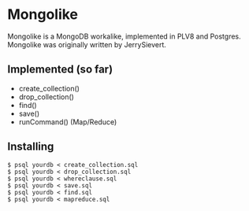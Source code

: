 # Mongolike

Mongolike is a MongoDB workalike, implemented in PLV8 and Postgres.
Mongolike was originally written by JerrySievert.

## Implemented (so far)

* create_collection()
* drop_collection()
* find()
* save()
* runCommand() (Map/Reduce)


## Installing

    $ psql yourdb < create_collection.sql
    $ psql yourdb < drop_collection.sql
    $ psql yourdb < whereclause.sql
    $ psql yourdb < save.sql
    $ psql yourdb < find.sql
    $ psql yourdb < mapreduce.sql
